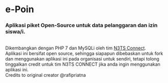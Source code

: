 # e-Poin
### Aplikasi piket Open-Source untuk data pelanggaran dan izin siswa/i.
<br/>
Dikembangkan dengan PHP 7 dan MySQLi oleh tim <a href="https://ekskulconnect.com" target="blank_">N3TS Connect</a>.
<br/>
Aplikasi ini bersifat open source, sehingga siapapun dibebaskan untuk fork dan menggunakan aplikasi ini pada organisasi untuk sendiri, tetapi tolong tinggalkan credit untuk tim N3TS CONNECT jika anda ingin menggunakan aplikasi ini. 
<br/>
Credits to original creator @rafipriatna
